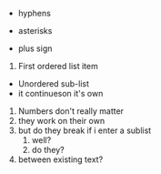 - hyphens
* asterisks
+ plus sign

1. First ordered list item
  * Unordered sub-list
  * it continueson it's own
1. Numbers don't really matter
2. they work on their own
3. but do they break if i enter a sublist
   1. well?
   2. do they?
5. between existing text?

